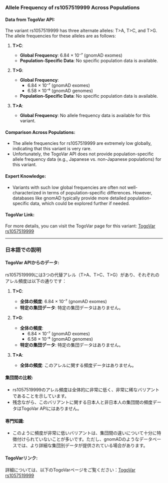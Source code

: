 ### Allele Frequency of rs1057519999 Across Populations

#### Data from TogoVar API:
The variant rs1057519999 has three alternate alleles: T>A, T>C, and T>G. The allele frequencies for these alleles are as follows:

1. **T>C**:
   - **Global Frequency**: 6.84 × 10⁻⁷ (gnomAD exomes)
   - **Population-Specific Data**: No specific population data is available.

2. **T>G**:
   - **Global Frequency**: 
     - 6.84 × 10⁻⁷ (gnomAD exomes)
     - 6.58 × 10⁻⁶ (gnomAD genomes)
   - **Population-Specific Data**: No specific population data is available.

3. **T>A**:
   - **Global Frequency**: No allele frequency data is available for this variant.

#### Comparison Across Populations:
- The allele frequencies for rs1057519999 are extremely low globally, indicating that this variant is very rare.
- Unfortunately, the TogoVar API does not provide population-specific allele frequency data (e.g., Japanese vs. non-Japanese populations) for this variant.

#### Expert Knowledge:
- Variants with such low global frequencies are often not well-characterized in terms of population-specific differences. However, databases like gnomAD typically provide more detailed population-specific data, which could be explored further if needed.

#### TogoVar Link:
For more details, you can visit the TogoVar page for this variant: [TogoVar rs1057519999](https://togovar.org)

---

### 日本語での説明

#### TogoVar APIからのデータ:
rs1057519999には3つの代替アレル（T>A、T>C、T>G）があり、それぞれのアレル頻度は以下の通りです：

1. **T>C**:
   - **全体の頻度**: 6.84 × 10⁻⁷ (gnomAD exomes)
   - **特定の集団データ**: 特定の集団データはありません。

2. **T>G**:
   - **全体の頻度**: 
     - 6.84 × 10⁻⁷ (gnomAD exomes)
     - 6.58 × 10⁻⁶ (gnomAD genomes)
   - **特定の集団データ**: 特定の集団データはありません。

3. **T>A**:
   - **全体の頻度**: このアレルに関する頻度データはありません。

#### 集団間の比較:
- rs1057519999のアレル頻度は全体的に非常に低く、非常に稀なバリアントであることを示しています。
- 残念ながら、このバリアントに関する日本人と非日本人の集団間の頻度データはTogoVar APIにはありません。

#### 専門知識:
- このように頻度が非常に低いバリアントは、集団間の違いについて十分に特徴付けられていないことが多いです。ただし、gnomADのようなデータベースでは、より詳細な集団別データが提供されている場合があります。

#### TogoVarリンク:
詳細については、以下のTogoVarページをご覧ください：[TogoVar rs1057519999](https://togovar.org)